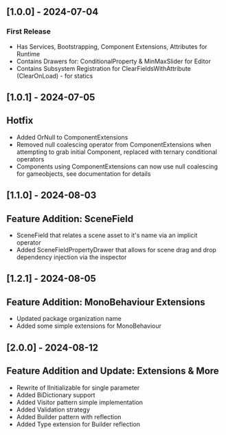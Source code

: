 ## [1.0.0] - 2024-07-04
### First Release
- Has Services, Bootstrapping, Component Extensions, Attributes for Runtime
- Contains Drawers for: ConditionalProperty & MinMaxSlider for Editor
- Contains Subsystem Registration for ClearFieldsWithAttribute (ClearOnLoad) - for statics

## [1.0.1] - 2024-07-05
## Hotfix
- Added OrNull to ComponentExtensions
- Removed null coalescing operator from ComponentExtensions when attempting to grab initial Component, replaced with ternary conditional operators
- Components using ComponentExtensions can now use null coalescing for gameobjects, see documentation for details

## [1.1.0] - 2024-08-03
## Feature Addition: SceneField
- SceneField that relates a scene asset to it's name via an implicit operator
- Added SceneFieldPropertyDrawer that allows for scene drag and drop dependency injection via the inspector

## [1.2.1] - 2024-08-05
## Feature Addition: MonoBehaviour Extensions
- Updated package organization name
- Added some simple extensions for MonoBehaviour

## [2.0.0] - 2024-08-12
## Feature Addition and Update: Extensions & More
- Rewrite of IInitializable for single parameter
- Added BiDictionary support
- Added Visitor pattern simple implementation
- Added Validation strategy
- Added Builder pattern with reflection
- Added Type extension for Builder reflection